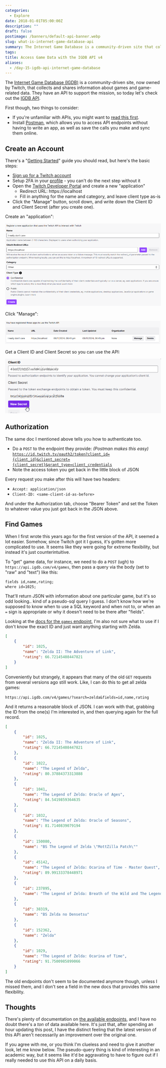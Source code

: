 ```yaml
---
categories:
  - Explore
date: 2018-01-01T05:00:00Z
description: ""
draft: false
postimage: /banners/default-api-banner.webp
slug: what-is-internet-game-database-api
summary: The Internet Game Database is a community-driven site that collects and shares information about games and game-related data. Let's check out the IGDB API!
tags:
title: Access Game Data with the IGDB API v4
aliases:
  - /day-15-igdb-api-internet-game-database
---
```

The [Internet Game Database (IGDB)](https://github.com/twitchtv/igdb-contribution-guidelines/wiki) is a community-driven site, now owned by Twitch, that collects and shares information about games and game-related data. They have an API to support the mission, so today let's check out the [IGDB API](https://www.igdb.com/api).

First though, two things to consider:

- If you're unfamiliar with APIs, you might want to [read this first](https://grantwinney.com/what-is-an-api/).
- Install [Postman](https://www.getpostman.com/), which allows you to access API endpoints without having to write an app, as well as save the calls you make and sync them online.

## Create an Account

There's a "[Getting Started](https://api-docs.igdb.com/#getting-started)" guide you should read, but here's the basic steps:

- [Sign up for a Twitch account](https://api.igdb.com/signup)
- Setup 2FA in your [profile](https://www.twitch.tv/settings/security) - you can't do the next step without it
- Open the [Twitch Developer Portal](https://dev.twitch.tv/console/apps/create) and create a new "application"
	- Redirect URL: https://localhost
    - Fill in anything for the name and category, and leave client type as-is
- Click the "Manage" button, scroll down, and write down the Client ID and Client Secret (after you create one).

Create an "application":

![](content/posts/what-is-internet-game-database-api/image-8.png)

Click "Manage":

![](content/posts/explore/_apis/what-is-internet-game-database-api/image-9.png)

Get a Client ID and Client Secret so you can use the API:

![](content/posts/explore/_apis/what-is-internet-game-database-api/image-10.png)

## Authorization

The same doc I mentioned above tells you how to authenticate too.

- Do a `POST` to the endpoint they provide: _(Postman makes this easy)_  
    [`https://id.twitch.tv/oauth2/token?client_id={client_id}&client_secret={client_secret}&grant_type=client_credentials`](https://id.twitch.tv/oauth2/token?client_id=43w672tdd57vyfb9hzbin46akrsfjr&client_secret=44kjbao6xl57fd7lljyd04q8r2699u&grant_type=client_credentials)
- Note the access token you get back in the little block of JSON

Every request you make after this will have two headers:

- `Accept: application/json`
- `Client-ID: <same-client-id-as-before>`

And under the Authorization tab, choose "Bearer Token" and set the Token to whatever value you just got back in the JSON above.

## Find Games

When I first wrote this years ago for the first version of the API, it seemed a lot easier. Somehow, since Twitch got it I guess, it's gotten more complicated to use. It seems like they were going for extreme flexibility, but instead it's just counterintuitive.

To "get" game data, for instance, we need to do a `POST` (ugh) to `https://api.igdb.com/v4/games`, then pass a query via the body (set to "raw" and "text") like this:

```none
fields id,name,rating;
where id=1025;
```

That'll return JSON with information about one particular game, but it's so odd looking.. kind of a pseudo-sql query I guess. I don't know how we're supposed to know when to use a SQL keyword and when not to, or when an `=` sign is appropriate or why it doesn't need to be there after "fields".

Looking at the [docs for the `games` endpoint](https://api-docs.igdb.com/?shell#game), I'm also not sure what to use if I don't know the exact ID and just want anything starting with Zelda.

```json
[
    {
        "id": 1025,
        "name": "Zelda II: The Adventure of Link",
        "rating": 66.72145408447821
    }
]
```

Conveniently but strangely, it appears that many of the old `GET` requests from several versions ago still work. Like, I can do this to get all zelda games:

`https://api.igdb.com/v4/games/?search=zelda&fields=id,name,rating`

And it returns a reasonable block of JSON. I can work with that, grabbing the ID from the one(s) I'm interested in, and then querying again for the full record.

```json
[
    {
        "id": 1025,
        "name": "Zelda II: The Adventure of Link",
        "rating": 66.72145408447821
    },
    {
        "id": 1022,
        "name": "The Legend of Zelda",
        "rating": 80.37884373313888
    },
    {
        "id": 1041,
        "name": "The Legend of Zelda: Oracle of Ages",
        "rating": 84.5419859364635
    },
    {
        "id": 1032,
        "name": "The Legend of Zelda: Oracle of Seasons",
        "rating": 81.7140839079194
    },
    {
        "id": 150080,
        "name": "BS The Legend of Zelda \"MottZilla Patch\""
    },
    {
        "id": 45142,
        "name": "The Legend of Zelda: Ocarina of Time - Master Quest",
        "rating": 89.99133378448971
    },
    {
        "id": 237895,
        "name": "The Legend of Zelda: Breath of the Wild and The Legend of Zelda: Breath of the Wild Expansion Pass Bundle"
    },
    {
        "id": 38319,
        "name": "BS Zelda no Densetsu"
    },
    {
        "id": 152362,
        "name": "Zelda"
    },
    {
        "id": 1029,
        "name": "The Legend of Zelda: Ocarina of Time",
        "rating": 91.7500985899066
    }
]
```

The old endpoints don't seem to be documented anymore though, unless I missed them, and I don't see a field in the new docs that provides this same flexibility.

## Thoughts

There's plenty of documentation on [the available endpoints](https://api-docs.igdb.com/#endpoints), and I have no doubt there's a _ton_ of data available here. It's just that, after spending an hour updating this post, I have the distinct feeling that the latest version of this API aren't necessarily an improvement over the original one.

If you agree with me, or you think I'm clueless and need to give it another look, let me know below. The pseudo-query thing is kind of interesting in an academic way, but it seems like it'd be aggravating to have to figure out if I really needed to use this API on a daily basis.
